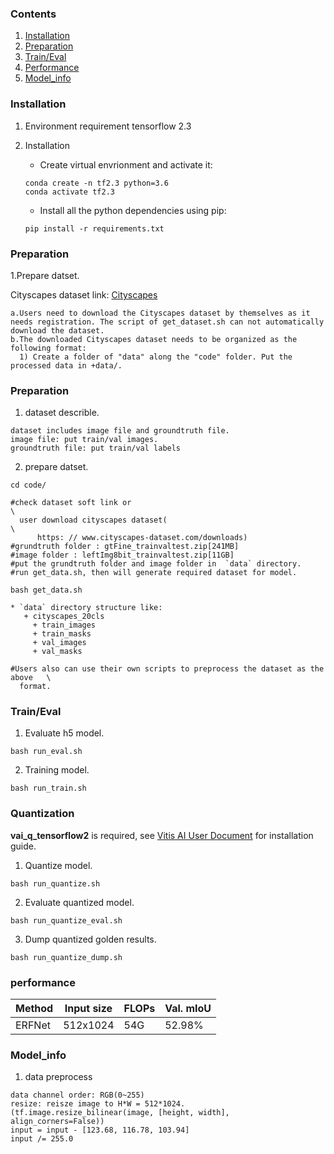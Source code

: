 ### Contents
1. [Installation](#installation)
2. [Preparation](#preparation)
3. [Train/Eval](#traineval)
4. [Performance](#performance)
5. [Model_info](#model_info)

### Installation
1. Environment requirement 
   tensorflow 2.3
   
2. Installation
   - Create virtual envrionment and activate it:
   ```shell
   conda create -n tf2.3 python=3.6
   conda activate tf2.3
   ```
   - Install all the python dependencies using pip:
   ```shell
   pip install -r requirements.txt
   ```

### Preparation

1.Prepare datset.
  
  Cityscapes dataset link: [Cityscapes](https://www.cityscapes-dataset.com/) 
  
  ```
  a.Users need to download the Cityscapes dataset by themselves as it needs registration. The script of get_dataset.sh can not automatically download the dataset. 
  b.The downloaded Cityscapes dataset needs to be organized as the following format:
    1) Create a folder of "data" along the "code" folder. Put the processed data in +data/.

  ```

### Preparation

1. dataset describle.
  ```
  dataset includes image file and groundtruth file.
  image file: put train/val images.
  groundtruth file: put train/val labels
  ```
2. prepare datset.

  ```shell
  cd code/

#check dataset soft link or                                                    \
    user download cityscapes dataset(                                          \
        https: // www.cityscapes-dataset.com/downloads)
#grundtruth folder : gtFine_trainvaltest.zip[241MB]
#image folder : leftImg8bit_trainvaltest.zip[11GB]
#put the grundtruth folder and image folder in  `data` directory.
#run get_data.sh, then will generate required dataset for model.

  bash get_data.sh 

  * `data` directory structure like:
     + cityscapes_20cls
       + train_images
       + train_masks
       + val_images
       + val_masks

#Users also can use their own scripts to preprocess the dataset as the above   \
    format.
  ```

### Train/Eval
1. Evaluate h5 model.
  ```shell
  bash run_eval.sh
  ```

2. Training model.
  ```shell
  bash run_train.sh
  ```
### Quantization
**vai_q_tensorflow2** is required, see 
[Vitis AI User Document](https://www.xilinx.com/products/design-tools/vitis/vitis-ai.html#documentation) for installation guide.

1. Quantize model.
  ```shell
  bash run_quantize.sh
  ```

2. Evaluate quantized model.
  ```shell
  bash run_quantize_eval.sh
  ```

3. Dump quantized golden results.
  ```shell
  bash run_quantize_dump.sh
  ```


### performance

| Method | Input size | FLOPs | Val. mIoU |
|--------|------------|-----------|-------|
| ERFNet | 512x1024 | 54G | 52.98% |

### Model_info

1.  data preprocess
  ```
  data channel order: RGB(0~255)                  
  resize: reisze image to H*W = 512*1024.(tf.image.resize_bilinear(image, [height, width], align_corners=False))
  input = input - [123.68, 116.78, 103.94] 
  input /= 255.0
  ```
